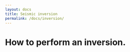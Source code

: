 ```yaml
---
layout: docs
title: Seismic inversion
permalink: /docs/inversion/
---
```


# How to perform an inversion.

